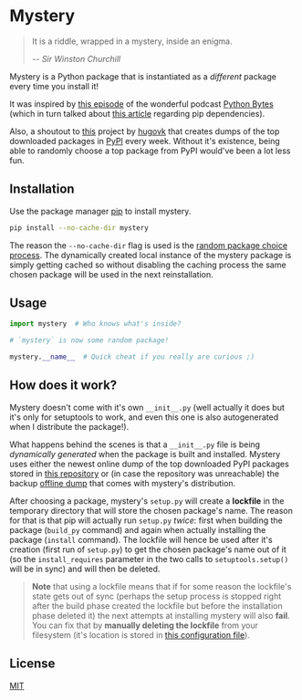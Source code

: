 # Mystery

> It is a riddle, wrapped in a mystery, inside an enigma.
>
> -- _Sir Winston Churchill_

Mystery is a Python package that is instantiated as a _different_ package every time you install it!

It was inspired by [this episode](https://pythonbytes.fm/episodes/show/116/so-you-want-python-in-a-3d-graphics-engine) of the wonderful podcast [Python Bytes](https://pythonbytes.fm/) (which in turn talked about [this article](https://dustingram.com/articles/2018/03/05/why-pypi-doesnt-know-dependencies/) regarding pip dependencies).

Also, a shoutout to [this](https://github.com/hugovk/top-pypi-packages) project by [hugovk](https://github.com/hugovk) that creates dumps of the top downloaded packages in [PyPI](https://pypi.org/) every week. Without it's existence, being able to randomly choose a top package from PyPI would've been a lot less fun.

## Installation

Use the package manager [pip](https://pip.pypa.io/en/stable/) to install mystery.

```bash
pip install --no-cache-dir mystery
```

The reason the `--no-cache-dir` flag is used is the [random package choice process](##How-does-it-work?). The dynamically created local instance of the mystery package is simply getting cached so without disabling the caching process the same chosen package will be used in the next reinstallation.

## Usage

```python
import mystery  # Who knows what's inside?

# `mystery` is now some random package!

mystery.__name__  # Quick cheat if you really are curious ;)
```

## How does it work?

Mystery doesn't come with it's own `__init__.py` (well actually it does but it's only for setuptools to work, and even this one is also autogenerated when I distribute the package!).

What happens behind the scenes is that a `__init__.py` file is being _dynamically generated_ when the package is built and installed. Mystery uses either the newest online dump of the top downloaded PyPI packages stored in [this repository](https://github.com/hugovk/top-pypi-packages) or (in case the repository was unreachable) the backup [offline dump](top-pypi-packages-30-days.min.json) that comes with mystery's distribution.

After choosing a package, mystery's `setup.py` will create a **lockfile** in the temporary directory that will store the chosen package's name. The reason for that is that pip will actually run `setup.py` _twice_: first when building the package (`build_py` command) and again when actually installing the package (`install` command). The lockfile will hence be used after it's creation (first run of `setup.py`) to get the chosen package's name out of it (so the `install_requires` parameter in the two calls to `setuptools.setup()` will be in sync) and will then be deleted.

> **Note** that using a lockfile means that if for some reason the lockfile's state gets out of sync (perhaps the setup process is stopped right after the build phase created the lockfile but before the installation phase deleted it) the next attempts at installing mystery will also **fail**. You can fix that by **manually deleting the lockfile** from your filesystem (it's location is stored in [this configuration file](config.json)).

## License

[MIT](LICENSE.txt)
